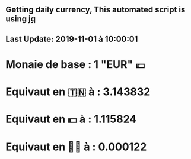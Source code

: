 ## Getting daily currency, This automated script is using [jq](https://stedolan.github.io/jq/)
## Last Update:  2019-11-01 à 10:00:01
 # Monaie de base : 1 "EUR" 💶 
 # Equivaut en 🇹🇳 à :  3.143832 
 # Equivaut en 💵 à : 1.115824
 # Equivaut en 🐱‍💻 à :  0.000122
